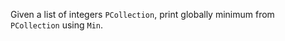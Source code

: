 Given a list of integers ```PCollection```, print globally minimum from ```PCollection``` using ```Min```.